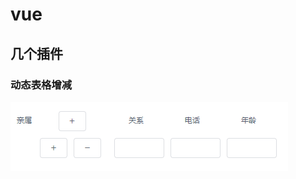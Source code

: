 # vue

## 几个插件

### 动态表格增减

![image](https://github.com/yaoyuyuyu/component/blob/master/img/form-add.png)
